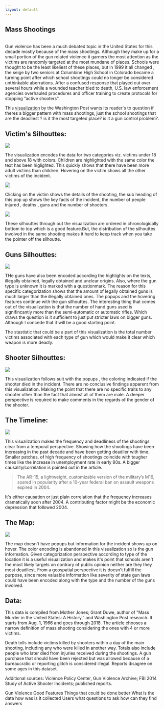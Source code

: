 ```yaml
---
layout: default
---
```



## [](#header-1) Mass Shootings


<br/>
Gun violence has been a much debated topic in the United States for this decade mostly because of the mass shootings. Although they make up for a small portion of the gun related violence it garners the most attention as the victims are randomly targeted at the most mundane of places. Schools were thought to be the least likeliest of these places,  but in 1999 it all changed , the seige by two seniors at Columbine High School in Colorado became a turning point after which school shootings could no longer be considered unthinkable aberrations. After a confused response that played out over several hours while a wounded teacher bled to death, U.S. law enforcement agencies overhauled procedures and officer training to create protocols for stopping “active shooters". 

This [visualization](https://www.washingtonpost.com/graphics/2018/national/mass-shootings-in-america/?utm_term=.1edd33106187) by the Washington Post wants its reader's to question if theres a bigger pattern with mass shootings, just the school shootings that are the deadliest ? is it the most targeted place? is it a gun control problem?. 


## [](#header-2) Victim's Silhouttes:

![](https://raw.githubusercontent.com/ameybarapatre/ameybarapatre.github.io/master/child-1.PNG)

The visualization encodes the data for two categories viz. victims under 18 and above 18 with colors. Children are highlighted with the same color the text has been higlighted. This quickly shows that there have been more adult victims than children. Hovering on the victim shows all the other victims of the incident.

![](https://raw.githubusercontent.com/ameybarapatre/ameybarapatre.github.io/master/popups-7.PNG)

Clicking on the victim shows the details of the shooting, the sub heading of this pop up shows the key facts of the incident, the number of people injured , deaths , guns and the number of shooters. 


![](https://raw.githubusercontent.com/ameybarapatre/ameybarapatre.github.io/master/2-temporal.PNG)

These silhouttes through out the visualization are ordered in chronologically bottom to top which is a good feature.But, the distribution of the silhouttes involved in the same shooting makes it hard to keep track when you take the pointer off the silhoutte. 


##  [](#header-2) Guns Silhouttes:

![](https://raw.githubusercontent.com/ameybarapatre/ameybarapatre.github.io/master/guns-3.PNG)

THe guns have also been encoded according the highlights on the texts, illegally obtained, legally obtained and unclear origins. Also, where the gun type is unknown it is marked with a questionmark. The reason for this specific categorization shows that the amount of legally obtained guns is much larger than the illegally obtained ones.  The popups and the hovering features continue with the gun silhouttes. The interesting thing that comes out of the visualization is that the number of hand guns used is signifincantly more than the semi-automatic or automatic rifles. Which draws the question is it sufficient to just put stricter laws on bigger guns. Although I concede that it will be a good starting point.

The stastistic that could be a part of this visualization is the total number victims associated with each type of gun which would make it clear which weapon is more deadly.


##  [](#header-2) Shooter Silhouttes:

![](https://raw.githubusercontent.com/ameybarapatre/ameybarapatre.github.io/master/shooters-4.PNG)

This visualization follows suit with the popups , the coloring indicated if the shooter died in the incident. There are no conclusive findings apparent from this visualization. Making the point that there are no specific traits  to any shooter other than the fact that almost all of them are male. A deeper perspective is required to make comments in the regards of the gender of the shooter.

## [](#header-2) The Timeline:

![](https://raw.githubusercontent.com/ameybarapatre/ameybarapatre.github.io/master/timeline-5.PNG)

This visualization makes the frequency and deadliness of the shootings clear from a temporal perspective. Showing how the shootings have been increasing in the past decade and have been getting deadlier with time. Smaller patches, of high frequency of shootings coincide with tougher times like the increase in unemployment rate in early 90s. A bigger causality/correlation is pointed out in the article.

> The AR-15, a lightweight, customizable version of the military’s M16,
> soared in popularity  after a 10-year federal ban on assault weapons expired in 2004.

It's either causation or just plain correlation that the frequency increases dramatically soon after 2004. A contributing factor might be the economic depression that followed 2004.


## [](#header-2) The Map:

![](https://raw.githubusercontent.com/ameybarapatre/ameybarapatre.github.io/master/maps-6.PNG)


The map doesn't have popups but information for the incident shows up on hover. The color encoding is abandoned in this visualization so is the gun information. Given categorization perspective according to type of the location it is a useful visualization and makes it's point that schools aren't the most likely targets on contrary of public opinion neither are they they most deadliest. From a geospatial perspective it is doesn't fulfill the purpose, since more valuable information like severity of state gun laws could have been encoded along with the type and the number of the guns involved.



## [](#header-3) Data:


This data is compiled from Mother Jones; Grant Duwe, author of “Mass Murder in the United States: A History,” and Washington Post research. It starts from Aug. 1, 1966 and goes through 2018. The article chooses a narrow definition of mass shooting considering the ones with 4 or more victims.
 
Death tolls include victims killed by shooters within a day of the main shooting, including any who were killed in another way. Totals also include people who later died from injuries received during the shootings. A gun purchase that should have been rejected but was allowed because of a bureaucratic or reporting glitch is considered illegal. Reports disagree on some ages in this dataset. 

Additional sources: Violence Policy Center, Gun Violence Archive; FBI 2014 Study of Active Shooter Incidents; published reports.




Gun Violence 
Good Features
Things that could be done better
What is the data
how was is it collected
Users
what questions to ask
how can they find answers